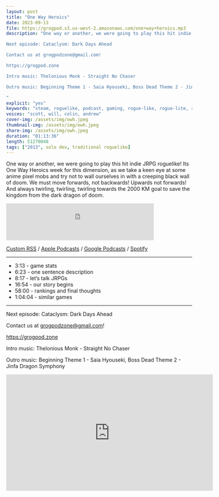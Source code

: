 ```yaml
---
layout: post
title: "One Way Heroics"
date: 2023-09-13
file: https://grogpod.s3.us-west-2.amazonaws.com/one+way+heroics.mp3
description: "One way or another, we were going to play this hit indie JRPG roguelike! Its One Way Heroics week for this dimension, as we take a keen eye at some anime pixel mobs and try not to wall ourselves in with a creeping black wall of doom. We must move forwards, not backwards! Upwards not forwards! And always twirling, twirling, twirling towards the 2000 KM goal to save the kingdom from the dark dragon of interdimensional death.

Next episode: Cataclysm: Dark Days Ahead

Contact us at grogpodzone@gmail.com!

https://grogpod.zone

Intro music: Thelonious Monk - Straight No Chaser

Outro music: Beginning Theme 1 - Saia Hyouseki, Boss Dead Theme 2 - Jinfa Dragon Symphony

"
explicit: "yes" 
keywords: "steam, roguelike, podcast, gaming, rogue-like, rogue-lite, roguelite"
voices: "scott, will, colin, andrew"
cover-img: /assets/img/owh.jpeg
thumbnail-img: /assets/img/owh.jpeg
share-img: /assets/img/owh.jpeg
duration: "01:13:36"
length: 51270048 
tags: ["2013", solo dev, traditional roguelike]
---
```


One way or another, we were going to play this hit indie JRPG roguelike! Its One Way Heroics week for this dimension, as we take a keen eye at some anime pixel mobs and try not to wall ourselves in with a creeping black wall of doom. We must move forwards, not backwards! Upwards not forwards! And always twirling, twirling, twirling towards the 2000 KM goal to save the kingdom from the dark dragon of doom.

<iframe frameborder="0" width="400" height="100" src="https://grogpod.s3.us-west-2.amazonaws.com/one+way+heroics.mp3"></iframe>

[Custom RSS](https://grogpod.zone/feed.xml) / [Apple Podcasts](https://podcasts.apple.com/us/podcast/grogpod/id1650474911) / [Google Podcasts](https://podcasts.google.com/feed/aHR0cHM6Ly9ncm9ncG9kLnpvbmUvZmVlZC54bWw) / [Spotify](https://open.spotify.com/show/655SEhPUWIC77oO3hILe0b)

---

* 3:13 - game stats
* 6:23 - one sentence description
* 8:17 - let’s talk JRPGs
* 16:54 - our story begins
* 58:00 - rankings and final thoughts
* 1:04:04 - similar games

---

Next episode: Cataclysm: Dark Days Ahead

Contact us at grogpodzone@gmail.com!

https://grogpod.zone

Intro music: Thelonious Monk - Straight No Chaser

Outro music: Beginning Theme 1 - Saia Hyouseki, Boss Dead Theme 2 - Jinfa Dragon Symphony




<div class="embed-responsive embed-responsive-16by9">
<iframe width="560" height="315" src="https://www.youtube.com/embed/Hp-gjZLi6iI" title="YouTube video player" frameborder="0" allow="accelerometer; autoplay; clipboard-write; encrypted-media; gyroscope; picture-in-picture" allowfullscreen></iframe>
</div>
